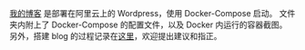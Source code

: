 [我的博客](blog.jerryhzy.top) 是部署在阿里云上的 Wordpress，使用 Docker-Compose 启动。
文件夹内附上了 Docker-Compose 的配置文件，以及 Docker 内运行的容器截图。
另外，搭建 blog 的过程记录在[这里](https://blog.jerryhzy.top/category/computerconstruct/)，欢迎提出建议和指正。